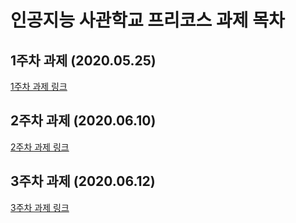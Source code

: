 # 인공지능 사관학교 프리코스 과제 목차

## 1주차 과제 (2020.05.25)

[1주차 과제 링크](https://github.com/inwoo7233/AI_GITCT2020/blob/master/ai_assignment1.ipynb)

## 2주차 과제 (2020.06.10)

[2주차 과제 링크](https://github.com/inwoo7233/AI_GITCT2020/blob/master/ai_assignment2.ipynb)

## 3주차 과제 (2020.06.12)

[3주차 과제 링크](https://github.com/inwoo7233/AI_GITCT2020/blob/master/ai_assignment3.ipynb)
